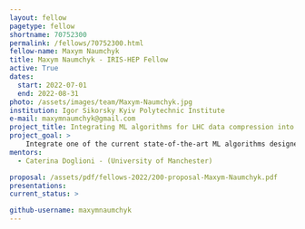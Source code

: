 ```yaml
---
layout: fellow
pagetype: fellow
shortname: 70752300
permalink: /fellows/70752300.html
fellow-name: Maxym Naumchyk
title: Maxym Naumchyk - IRIS-HEP Fellow
active: True
dates:
  start: 2022-07-01
  end: 2022-08-31
photo: /assets/images/team/Maxym-Naumchyk.jpg
institution: Igor Sikorsky Kyiv Polytechnic Institute
e-mail: maxymnaumchyk@gmail.com
project_title: Integrating ML algorithms for LHC data compression into the ESCAPE Virtual Research Environment
project_goal: >
    Integrate one of the current state-of-the-art ML algorithms designed for LHC data compression into the ESCAPE Virtual Research Environment as a part of the European Open Science Cloud. The successful results of the project will open the possibility of extending the use of this algorithm to other experiments and fields.
mentors:
  - Caterina Doglioni - (University of Manchester)

proposal: /assets/pdf/fellows-2022/200-proposal-Maxym-Naumchyk.pdf
presentations:
current_status: >

github-username: maxymnaumchyk
---
```

